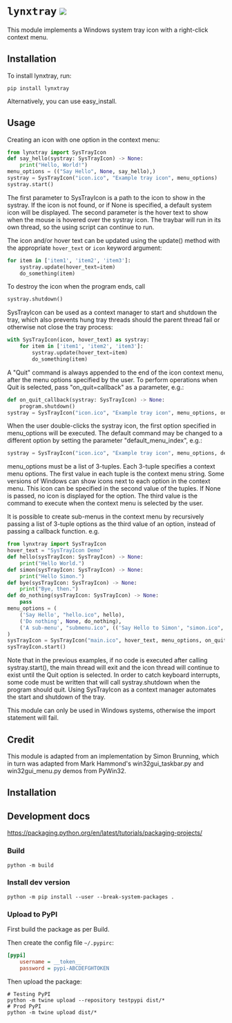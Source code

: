 # `lynxtray` [![](https://img.shields.io/pypi/v/lynxtray)](https://pypi.org/project/lynxtray/)

This module implements a Windows system tray icon with a right-click context menu.

## Installation

To install lynxtray, run:

```
pip install lynxtray
```

Alternatively, you can use easy_install.

## Usage

Creating an icon with one option in the context menu:

```python
from lynxtray import SysTrayIcon
def say_hello(systray: SysTrayIcon) -> None:
	print("Hello, World!")
menu_options = (("Say Hello", None, say_hello),)
systray = SysTrayIcon("icon.ico", "Example tray icon", menu_options)
systray.start()
```

The first parameter to SysTrayIcon is a path to the icon to show in the systray. If the icon is not found, or
if None is specified, a default system icon will be displayed.
The second parameter is the hover text to show when the mouse is hovered over the systray icon.
The traybar will run in its own thread, so the using script can continue to run.

The icon and/or hover text can be updated using the update() method with the appropriate `hover_text` or `icon` keyword argument:

```python
for item in ['item1', 'item2', 'item3']:
	systray.update(hover_text=item)
	do_something(item)
```

To destroy the icon when the program ends, call

```python
systray.shutdown()
```

SysTrayIcon can be used as a context manager to start and shutdown the tray, which also prevents hung tray threads should the parent thread fail or otherwise not close the tray process:

```python
with SysTrayIcon(icon, hover_text) as systray:
	for item in ['item1', 'item2', 'item3']:
		systray.update(hover_text=item)
		do_something(item)
```

A "Quit" command is always appended to the end of the icon context menu, after the menu options specified by the user.
To perform operations when Quit is selected, pass "on_quit=callback" as a parameter, e.g.:

```python
def on_quit_callback(systray: SysTrayIcon) -> None:
	program.shutdown()
systray = SysTrayIcon("icon.ico", "Example tray icon", menu_options, on_quit=on_quit_callback)
```

When the user double-clicks the systray icon, the first option specified in menu_options will be executed. The default
command may be changed to a different option by setting the parameter "default_menu_index", e.g.:

```python
systray = SysTrayIcon("icon.ico", "Example tray icon", menu_options, default_menu_index=2)
```

menu_options must be a list of 3-tuples. Each 3-tuple specifies a context menu options. The first value in each tuple
is the context menu string.
Some versions of Windows can show icons next to each option in the context menu. This icon can be specified in
the second value of the tuples. If None is passed, no icon is displayed for the option.
The third value is the command to execute when the context menu is selected by the user.

It is possible to create sub-menus in the context menu by recursively passing a list of 3-tuple options as the third
value of an option, instead of passing a callback function. e.g.

```python
from lynxtray import SysTrayIcon
hover_text = "SysTrayIcon Demo"
def hello(sysTrayIcon: SysTrayIcon) -> None:
	print("Hello World.")
def simon(sysTrayIcon: SysTrayIcon) -> None:
	print("Hello Simon.")
def bye(sysTrayIcon: SysTrayIcon) -> None:
	print("Bye, then.")
def do_nothing(sysTrayIcon: SysTrayIcon) -> None:
	pass
menu_options = (
	('Say Hello', "hello.ico", hello),
	('Do nothing', None, do_nothing),
	('A sub-menu', "submenu.ico", (('Say Hello to Simon', "simon.ico", simon), ('Do nothing', None, do_nothing)))
)
sysTrayIcon = SysTrayIcon("main.ico", hover_text, menu_options, on_quit=bye, default_menu_index=1)
sysTrayIcon.start()
```

Note that in the previous examples, if no code is executed after calling systray.start(), the main thread will
exit and the icon thread will continue to exist until the Quit option is selected. In order to catch keyboard
interrupts, some code must be written that will call systray.shutdown when the program should quit.
Using SysTrayIcon as a context manager automates the start and shutdown of the tray.

This module can only be used in Windows systems, otherwise the import statement will fail.

## Credit

This module is adapted from an implementation by Simon Brunning, which in turn was adapted from Mark Hammond's
win32gui_taskbar.py and win32gui_menu.py demos from PyWin32.

## Installation

## Development docs

https://packaging.python.org/en/latest/tutorials/packaging-projects/

### Build

```shell
python -m build
```

### Install dev version

```shell
python -m pip install --user --break-system-packages .
```

### Upload to PyPI

First build the package as per Build.

Then create the config file `~/.pypirc`:
```ini
[pypi]
	username = __token__
	password = pypi-ABCDEFGHTOKEN
```

Then upload the package:
```shell
# Testing PyPI
python -m twine upload --repository testpypi dist/*
# Prod PyPI
python -m twine upload dist/*
```
